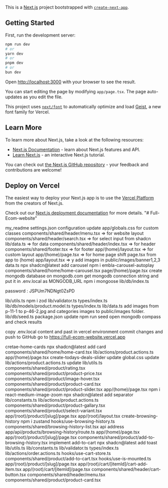 This is a [Next.js](https://nextjs.org) project bootstrapped with [`create-next-app`](https://nextjs.org/docs/app/api-reference/cli/create-next-app).

## Getting Started

First, run the development server:

```bash
npm run dev
# or
yarn dev
# or
pnpm dev
# or
bun dev
```

Open [http://localhost:3000](http://localhost:3000) with your browser to see the result.

You can start editing the page by modifying `app/page.tsx`. The page auto-updates as you edit the file.

This project uses [`next/font`](https://nextjs.org/docs/app/building-your-application/optimizing/fonts) to automatically optimize and load [Geist](https://vercel.com/font), a new font family for Vercel.

## Learn More

To learn more about Next.js, take a look at the following resources:

- [Next.js Documentation](https://nextjs.org/docs) - learn about Next.js features and API.
- [Learn Next.js](https://nextjs.org/learn) - an interactive Next.js tutorial.

You can check out [the Next.js GitHub repository](https://github.com/vercel/next.js) - your feedback and contributions are welcome!

## Deploy on Vercel

The easiest way to deploy your Next.js app is to use the [Vercel Platform](https://vercel.com/new?utm_medium=default-template&filter=next.js&utm_source=create-next-app&utm_campaign=create-next-app-readme) from the creators of Next.js.

Check out our [Next.js deployment documentation](https://nextjs.org/docs/app/building-your-application/deploying) for more details.
"# Full-Ecom-website" 



my_readme
settings.json configuration
update app/globals.css for custom classes
components/shared/header/menu.tsx   => for website layout
components/shared/header/search.tsx => for select input from shadcn
lib/data.ts  => for data
components/shared/header/index.tsx => for header
components/shared/footer.tsx => for footer
app/(home)/layout.tsx => for custom layout
app/(home)/page.tsx => for home page  shift page.tsx from app to (home)
app/layout.tsx => y
add images in public/images/banner1,2,3
data.ts 
npx shadcn@latest add carousel
npm i embla-carousel-autoplay
components/shared/home/home-carousel.tsx
page/(home)/page.tsx
create mongodb database on mongodb.com
get mongodb connection string and put it in .env.local as MONGODB_URL
npm i mongoose
lib/db/index.ts

password : JSPUm7NDNgt0ZsPD

lib/utils.ts
npm i zod
lib/validator.ts
types/index.ts
lib/db/models/product.model.ts
types/index.ts
lib/data.ts
add images from p-11-1 to p-46-2.jpg and categories images to public/images folder.
lib/db/seed.ts
package.json update
npm run seed
open mongodb compass and check results

copy .env.local content and past in vercel environment
commit changes and push to GitHub
go to https://full-ecom-website.vercel.app

cretae-home-cards
npx shadcn@latest add card
components/shared/home/home-card.tsx
lib/actions/product.actions.ts
app/(home)/page.tsx
create-todays-deals-slider
update global.css
update lib/actions/product.actions.ts
update lib/utils.ts
components/shared/product/rating.tsx
components/shared/product/product-price.tsx
components/shared/product/image-hover.tsx
components/shared/product/product-card.tsx
components/shared/product/product-slider.tsx
app/(home)/page.tsx
npm i react-medium-image-zoom
npx shadcn@latest add separator
lib/constants.ts
lib/actions/product.actions.ts
components/shared/product/product-gallary.tsx
components/shared/product/select-variant.tsx
app/(root)/product/[slug]/page.tsx
app/(root)/layout.tsx
create-browsing-history
npm i zustand
hooks/use-browsing-history.ts
components/shared/browsing-history-list.tsx
api address
app/api/products/browsing-history/route.ts
app/(home)/page.tsx
app/(root)/product/[slug]/page.tsx
components/shared/product/add-to-browsing-history.tsx
implement add-to-cart
npx shadcn@latest add toast
lib/utils.ts
lib/constants.ts
lib/validator.ts
types/index.ts
lib/actions/order.actions.ts
hooks/use-cart-store.ts
components/shared/product/add-to-cart.tsx
hooks/use-is-mounted.ts
app/(root)/product/[slug]/page.tsx
app/(root)/cart/[itemId]/cart-add-item.tsx
app/(root)/cart/[itemId]/page.tsx
components/shared/header/cart-button.tsx
components/shared/header/menu.tsx
components/shared/product/product-card.tsx